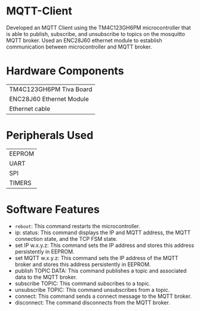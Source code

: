# MQTT-Client
Developed an MQTT Client using the TM4C123GH6PM microcontroller that is able to publish, subscribe, and unsubscribe to topics on the mosquitto MQTT broker. Used an ENC28J60 ethernet module to establish communication between microcontroller and MQTT broker.


# Hardware Components
|                         |
|-------------------------|
| TM4C123GH6PM Tiva Board |
| ENC28J60 Ethernet Module|
| Ethernet cable          |

# Peripherals Used
|               |
|---------------|
| EEPROM        |
| UART          |
| SPI           |
| TIMERS        |

# Software Features
 * `reboot`: This command restarts the microcontroller.
 * ip:  status: This command displays the IP and MQTT address, the MQTT connection state, and the TCP FSM state.
 * set IP w.x.y.z: This command sets the IP address  and stores this address persistently in EEPROM.
 * set MQTT w.x.y.z: This command sets the IP address of the MQTT broker and stores this address persistently in EEPROM.
 * publish TOPIC DATA: This command publishes a topic and associated data to the MQTT broker.
 * subscribe TOPIC: This command subscribes to a topic.
 * unsubscribe TOPIC: This command unsubscribes from a topic.
 * connect: This command sends a connect message to the MQTT broker.
 * disconnect: The command disconnects from the MQTT broker.
 
